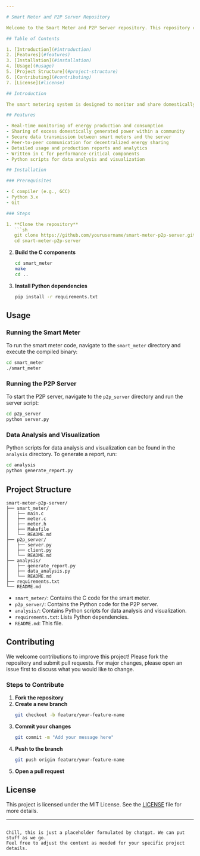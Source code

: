 ```yaml
---

# Smart Meter and P2P Server Repository

Welcome to the Smart Meter and P2P Server repository. This repository contains the codebase for a smart metering system and a peer-to-peer (P2P) server designed to enable the sharing of domestically generated power. The code is primarily written in C and Python.

## Table of Contents

1. [Introduction](#introduction)
2. [Features](#features)
3. [Installation](#installation)
4. [Usage](#usage)
5. [Project Structure](#project-structure)
6. [Contributing](#contributing)
7. [License](#license)

## Introduction

The smart metering system is designed to monitor and share domestically generated power, such as solar or wind energy, within a community. It provides users with real-time insights into their energy production and consumption while facilitating the efficient distribution of excess power through a P2P network.

## Features

- Real-time monitoring of energy production and consumption
- Sharing of excess domestically generated power within a community
- Secure data transmission between smart meters and the server
- Peer-to-peer communication for decentralized energy sharing
- Detailed usage and production reports and analytics
- Written in C for performance-critical components
- Python scripts for data analysis and visualization

## Installation

### Prerequisites

- C compiler (e.g., GCC)
- Python 3.x
- Git

### Steps

1. **Clone the repository**
   ```sh
   git clone https://github.com/yourusername/smart-meter-p2p-server.git
   cd smart-meter-p2p-server
   ```

2. **Build the C components**
   ```sh
   cd smart_meter
   make
   cd ..
   ```

3. **Install Python dependencies**
   ```sh
   pip install -r requirements.txt
   ```

## Usage

### Running the Smart Meter

To run the smart meter code, navigate to the `smart_meter` directory and execute the compiled binary:

```sh
cd smart_meter
./smart_meter
```

### Running the P2P Server

To start the P2P server, navigate to the `p2p_server` directory and run the server script:

```sh
cd p2p_server
python server.py
```

### Data Analysis and Visualization

Python scripts for data analysis and visualization can be found in the `analysis` directory. To generate a report, run:

```sh
cd analysis
python generate_report.py
```

## Project Structure

```plaintext
smart-meter-p2p-server/
├── smart_meter/
│   ├── main.c
│   ├── meter.c
│   ├── meter.h
│   ├── Makefile
│   └── README.md
├── p2p_server/
│   ├── server.py
│   ├── client.py
│   └── README.md
├── analysis/
│   ├── generate_report.py
│   ├── data_analysis.py
│   └── README.md
├── requirements.txt
└── README.md
```

- `smart_meter/`: Contains the C code for the smart meter.
- `p2p_server/`: Contains the Python code for the P2P server.
- `analysis/`: Contains Python scripts for data analysis and visualization.
- `requirements.txt`: Lists Python dependencies.
- `README.md`: This file.

## Contributing

We welcome contributions to improve this project! Please fork the repository and submit pull requests. For major changes, please open an issue first to discuss what you would like to change.

### Steps to Contribute

1. **Fork the repository**
2. **Create a new branch**
   ```sh
   git checkout -b feature/your-feature-name
   ```
3. **Commit your changes**
   ```sh
   git commit -m "Add your message here"
   ```
4. **Push to the branch**
   ```sh
   git push origin feature/your-feature-name
   ```
5. **Open a pull request**

## License

This project is licensed under the MIT License. See the [LICENSE](LICENSE) file for more details.

---
```

Chill, this is just a placeholder formulated by chatgpt. We can put stuff as we go.
Feel free to adjust the content as needed for your specific project details.
